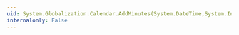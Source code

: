 ```yaml
---
uid: System.Globalization.Calendar.AddMinutes(System.DateTime,System.Int32)
internalonly: False
---
```


